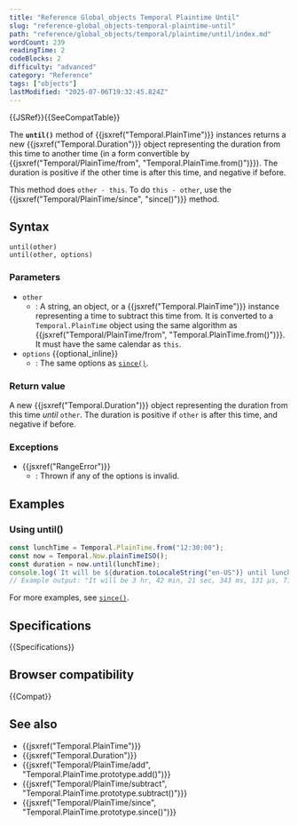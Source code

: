 ```yaml
---
title: "Reference Global_objects Temporal Plaintime Until"
slug: "reference-global_objects-temporal-plaintime-until"
path: "reference/global_objects/temporal/plaintime/until/index.md"
wordCount: 239
readingTime: 2
codeBlocks: 2
difficulty: "advanced"
category: "Reference"
tags: ["objects"]
lastModified: "2025-07-06T19:32:45.824Z"
---
```



{{JSRef}}{{SeeCompatTable}}

The **`until()`** method of {{jsxref("Temporal.PlainTime")}} instances returns a new {{jsxref("Temporal.Duration")}} object representing the duration from this time to another time (in a form convertible by {{jsxref("Temporal/PlainTime/from", "Temporal.PlainTime.from()")}}). The duration is positive if the other time is after this time, and negative if before.

This method does `other - this`. To do `this - other`, use the {{jsxref("Temporal/PlainTime/since", "since()")}} method.

## Syntax

```js-nolint
until(other)
until(other, options)
```

### Parameters

- `other`
  - : A string, an object, or a {{jsxref("Temporal.PlainTime")}} instance representing a time to subtract this time from. It is converted to a `Temporal.PlainTime` object using the same algorithm as {{jsxref("Temporal/PlainTime/from", "Temporal.PlainTime.from()")}}. It must have the same calendar as `this`.
- `options` {{optional_inline}}
  - : The same options as [`since()`](/en-US/docs/Web/JavaScript/Reference/Global_Objects/Temporal/PlainTime/since#options).

### Return value

A new {{jsxref("Temporal.Duration")}} object representing the duration from this time _until_ `other`. The duration is positive if `other` is after this time, and negative if before.

### Exceptions

- {{jsxref("RangeError")}}
  - : Thrown if any of the options is invalid.

## Examples

### Using until()

```js
const lunchTime = Temporal.PlainTime.from("12:30:00");
const now = Temporal.Now.plainTimeISO();
const duration = now.until(lunchTime);
console.log(`It will be ${duration.toLocaleString("en-US")} until lunch`);
// Example output: "It will be 3 hr, 42 min, 21 sec, 343 ms, 131 μs, 718 ns until lunch"
```

For more examples, see [`since()`](/en-US/docs/Web/JavaScript/Reference/Global_Objects/Temporal/PlainTime/since).

## Specifications

{{Specifications}}

## Browser compatibility

{{Compat}}

## See also

- {{jsxref("Temporal.PlainTime")}}
- {{jsxref("Temporal.Duration")}}
- {{jsxref("Temporal/PlainTime/add", "Temporal.PlainTime.prototype.add()")}}
- {{jsxref("Temporal/PlainTime/subtract", "Temporal.PlainTime.prototype.subtract()")}}
- {{jsxref("Temporal/PlainTime/since", "Temporal.PlainTime.prototype.since()")}}
